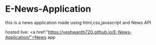 # E-News-Application
this is a news application made using html,css,javascript and News API

hosted live: <a href:"https://yeshwanth720.github.io/E-News-Application/">News app</a>

